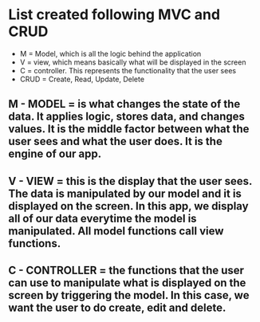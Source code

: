 # List created following MVC and CRUD

- M = Model, which is all the logic behind the application
- V = view, which means basically what will be displayed in the screen
- C = controller. This represents the functionality that the user sees
- CRUD = Create, Read, Update, Delete

## M - MODEL = is what changes the state of the data. It applies logic, stores data, and changes values. It is the middle factor between what the user sees and what the user does. It is the engine of our app.

## V - VIEW = this is the display that the user sees. The data is manipulated by our model and it is displayed on the screen. In this app, we display all of our data everytime the model is manipulated. All model functions call view functions.

## C - CONTROLLER = the functions that the user can use to manipulate what is displayed on the screen by triggering the model. In this case, we want the user to do create, edit and delete.